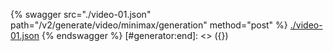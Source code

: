 [#generator:start]: <> ({ "template": "openapi" })
{% swagger src="./video-01.json" path="/v2/generate/video/minimax/generation" method="post" %}
[./video-01.json](./video-01.json)
{% endswagger %}
[#generator:end]: <> ({})